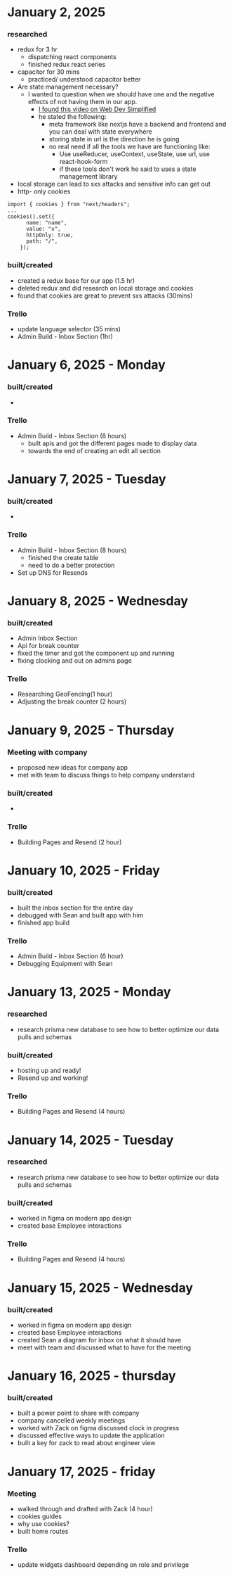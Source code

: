 #
# January 2, 2025
### researched
- redux for 3 hr
  - dispatching react components
  - finished redux react series
- capacitor for 30 mins
  - practiced/ understood capacitor better
- Are state management necessary?
  - I wanted to question when we should have one and the negative effects of not having them in our app.
    - [I found this video on Web Dev Simplified](https://www.youtube.com/watch?v=VenLRGHx3D4)
    - he stated the following: 
      - meta framework like nextjs have a backend and frontend and you can deal with state everywhere
      - storing state in url is the direction he is going
      - no real need if all the tools we have are functioning like: 
        - Use useReducer, useContext, useState, use url, use react-hook-form
        - if these tools don't work he said to uses a state management library
- local storage can lead to sxs attacks and sensitive info can get out
- http- only cookies
```
import { cookies } from "next/headers";
...
cookies().set({
      name: "name",
      value: "x",
      httpOnly: true,
      path: "/",
    });
```

### built/created
- created a redux base for our app (1.5 hr)
- deleted redux and did research on local storage and cookies
- found that cookies are great to prevent sxs attacks (30mins)
### Trello
- update language selector (35 mins)
- Admin Build - Inbox Section (1hr)

#
# January 6, 2025 - Monday
### built/created
- 
### Trello
- Admin Build - Inbox Section (8 hours)
  - built apis and got the different pages made to display data
  - towards the end of creating an edit all section
#
# January 7, 2025 - Tuesday
### built/created
- 
### Trello
- Admin Build - Inbox Section (8 hours)
  - finished the create table
  - need to do a better protection
- Set up DNS for Resends

#
# January 8, 2025 - Wednesday
### built/created
- Admin Inbox Section
- Api for break counter 
- fixed the timer and got the component up and running
- fixing clocking and out on admins page
### Trello
- Researching GeoFencing(1 hour) 
- Adjusting the break counter (2 hours)
#
# January 9, 2025 - Thursday
### Meeting with company
- proposed new ideas for company app
- met with team to discuss things to help company understand
### built/created
- 
### Trello
- Building Pages and Resend (2 hour)
#
# January 10, 2025 - Friday
### built/created
- built the inbox section for the entire day
- debugged with Sean and built app with him 
- finished app build

### Trello
- Admin Build - Inbox Section (6 hour)
- Debugging Equipment with Sean

#
# January 13, 2025 - Monday
### researched
- research prisma new database to see how to better optimize our data pulls and schemas
### built/created
- hosting up and ready!
- Resend up and working!

### Trello
- Building Pages and Resend (4 hours)

#
# January 14, 2025 - Tuesday
### researched
- research prisma new database to see how to better optimize our data pulls and schemas
### built/created
- worked in figma on modern app design
- created base Employee interactions

### Trello
- Building Pages and Resend (4 hours)

#
# January 15, 2025 - Wednesday
### built/created
- worked in figma on modern app design
- created base Employee interactions
- created Sean a diagram for inbox on what it should have
- meet with team and discussed what to have for the meeting

#
# January 16, 2025 - thursday
### built/created
- built a power point to share with company
- company cancelled weekly meetings
- worked with Zack on figma discussed clock in progress 
- discussed effective ways to update the application
- bulit a key for zack to read about engineer view

#
# January 17, 2025 - friday
### Meeting 
- walked through and drafted with Zack (4 hour)
- cookies guides 
- why use cookies? 
- built home routes 
### Trello
- update widgets dashboard depending on role and privilege

